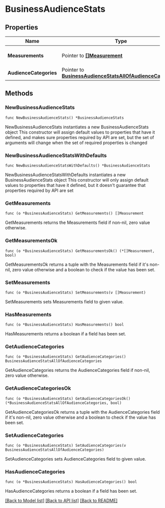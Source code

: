 # BusinessAudienceStats

## Properties

Name | Type | Description | Notes
------------ | ------------- | ------------- | -------------
**Measurements** | Pointer to [**[]Measurement**](Measurement.md) | Measurements related to this object | [optional] 
**AudienceCategories** | Pointer to [**BusinessAudienceStatsAllOfAudienceCategories**](BusinessAudienceStatsAllOfAudienceCategories.md) |  | [optional] 

## Methods

### NewBusinessAudienceStats

`func NewBusinessAudienceStats() *BusinessAudienceStats`

NewBusinessAudienceStats instantiates a new BusinessAudienceStats object
This constructor will assign default values to properties that have it defined,
and makes sure properties required by API are set, but the set of arguments
will change when the set of required properties is changed

### NewBusinessAudienceStatsWithDefaults

`func NewBusinessAudienceStatsWithDefaults() *BusinessAudienceStats`

NewBusinessAudienceStatsWithDefaults instantiates a new BusinessAudienceStats object
This constructor will only assign default values to properties that have it defined,
but it doesn't guarantee that properties required by API are set

### GetMeasurements

`func (o *BusinessAudienceStats) GetMeasurements() []Measurement`

GetMeasurements returns the Measurements field if non-nil, zero value otherwise.

### GetMeasurementsOk

`func (o *BusinessAudienceStats) GetMeasurementsOk() (*[]Measurement, bool)`

GetMeasurementsOk returns a tuple with the Measurements field if it's non-nil, zero value otherwise
and a boolean to check if the value has been set.

### SetMeasurements

`func (o *BusinessAudienceStats) SetMeasurements(v []Measurement)`

SetMeasurements sets Measurements field to given value.

### HasMeasurements

`func (o *BusinessAudienceStats) HasMeasurements() bool`

HasMeasurements returns a boolean if a field has been set.

### GetAudienceCategories

`func (o *BusinessAudienceStats) GetAudienceCategories() BusinessAudienceStatsAllOfAudienceCategories`

GetAudienceCategories returns the AudienceCategories field if non-nil, zero value otherwise.

### GetAudienceCategoriesOk

`func (o *BusinessAudienceStats) GetAudienceCategoriesOk() (*BusinessAudienceStatsAllOfAudienceCategories, bool)`

GetAudienceCategoriesOk returns a tuple with the AudienceCategories field if it's non-nil, zero value otherwise
and a boolean to check if the value has been set.

### SetAudienceCategories

`func (o *BusinessAudienceStats) SetAudienceCategories(v BusinessAudienceStatsAllOfAudienceCategories)`

SetAudienceCategories sets AudienceCategories field to given value.

### HasAudienceCategories

`func (o *BusinessAudienceStats) HasAudienceCategories() bool`

HasAudienceCategories returns a boolean if a field has been set.


[[Back to Model list]](../README.md#documentation-for-models) [[Back to API list]](../README.md#documentation-for-api-endpoints) [[Back to README]](../README.md)


